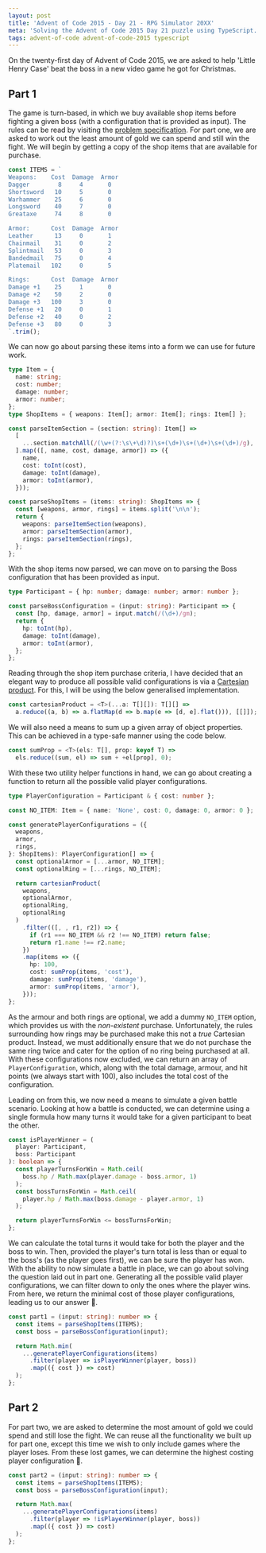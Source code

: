 ```yaml
---
layout: post
title: 'Advent of Code 2015 - Day 21 - RPG Simulator 20XX'
meta: 'Solving the Advent of Code 2015 Day 21 puzzle using TypeScript.'
tags: advent-of-code advent-of-code-2015 typescript
---
```


On the twenty-first day of Advent of Code 2015, we are asked to help 'Little Henry Case' beat the boss in a new video game he got for Christmas.

<!--more-->

## Part 1

The game is turn-based, in which we buy available shop items before fighting a given boss (with a configuration that is provided as input).
The rules can be read by visiting the [problem specification](https://adventofcode.com/2015/day/21).
For part one, we are asked to work out the least amount of gold we can spend and still win the fight.
We will begin by getting a copy of the shop items that are available for purchase.

```typescript
const ITEMS = `
Weapons:    Cost  Damage  Armor
Dagger        8     4       0
Shortsword   10     5       0
Warhammer    25     6       0
Longsword    40     7       0
Greataxe     74     8       0

Armor:      Cost  Damage  Armor
Leather      13     0       1
Chainmail    31     0       2
Splintmail   53     0       3
Bandedmail   75     0       4
Platemail   102     0       5

Rings:      Cost  Damage  Armor
Damage +1    25     1       0
Damage +2    50     2       0
Damage +3   100     3       0
Defense +1   20     0       1
Defense +2   40     0       2
Defense +3   80     0       3
`.trim();
```

We can now go about parsing these items into a form we can use for future work.

```typescript
type Item = {
  name: string;
  cost: number;
  damage: number;
  armor: number;
};
type ShopItems = { weapons: Item[]; armor: Item[]; rings: Item[] };

const parseItemSection = (section: string): Item[] =>
  [
    ...section.matchAll(/(\w+(?:\s\+\d)?)\s+(\d+)\s+(\d+)\s+(\d+)/g),
  ].map(([, name, cost, damage, armor]) => ({
    name,
    cost: toInt(cost),
    damage: toInt(damage),
    armor: toInt(armor),
  }));

const parseShopItems = (items: string): ShopItems => {
  const [weapons, armor, rings] = items.split('\n\n');
  return {
    weapons: parseItemSection(weapons),
    armor: parseItemSection(armor),
    rings: parseItemSection(rings),
  };
};
```

With the shop items now parsed, we can move on to parsing the Boss configuration that has been provided as input.

```typescript
type Participant = { hp: number; damage: number; armor: number };

const parseBossConfiguration = (input: string): Participant => {
  const [hp, damage, armor] = input.match(/(\d+)/gm);
  return {
    hp: toInt(hp),
    damage: toInt(damage),
    armor: toInt(armor),
  };
};
```

Reading through the shop item purchase criteria, I have decided that an elegant way to produce all possible valid configurations is via a [Cartesian product](https://en.wikipedia.org/wiki/Cartesian_product).
For this, I will be using the below generalised implementation.

```typescript
const cartesianProduct = <T>(...a: T[][]): T[][] =>
  a.reduce((a, b) => a.flatMap(d => b.map(e => [d, e].flat())), [[]]);
```

We will also need a means to sum up a given array of object properties.
This can be achieved in a type-safe manner using the code below.

```typescript
const sumProp = <T>(els: T[], prop: keyof T) =>
  els.reduce((sum, el) => sum + +el[prop], 0);
```

With these two utility helper functions in hand, we can go about creating a function to return all the possible valid player configurations.

```typescript
type PlayerConfiguration = Participant & { cost: number };

const NO_ITEM: Item = { name: 'None', cost: 0, damage: 0, armor: 0 };

const generatePlayerConfigurations = ({
  weapons,
  armor,
  rings,
}: ShopItems): PlayerConfiguration[] => {
  const optionalArmor = [...armor, NO_ITEM];
  const optionalRing = [...rings, NO_ITEM];

  return cartesianProduct(
    weapons,
    optionalArmor,
    optionalRing,
    optionalRing
  )
    .filter(([, , r1, r2]) => {
      if (r1 === NO_ITEM && r2 !== NO_ITEM) return false;
      return r1.name !== r2.name;
    })
    .map(items => ({
      hp: 100,
      cost: sumProp(items, 'cost'),
      damage: sumProp(items, 'damage'),
      armor: sumProp(items, 'armor'),
    }));
};
```

As the armour and both rings are optional, we add a dummy `NO_ITEM` option, which provides us with the _non-existent_ purchase.
Unfortunately, the rules surrounding how rings may be purchased make this not a _true_ Cartesian product.
Instead, we must additionally ensure that we do not purchase the same ring twice and cater for the option of no ring being purchased at all.
With these configurations now excluded, we can return an array of `PlayerConfiguration`, which, along with the total damage, armour, and hit points (we always start with 100), also includes the total cost of the configuration.

Leading on from this, we now need a means to simulate a given battle scenario.
Looking at how a battle is conducted, we can determine using a single formula how many turns it would take for a given participant to beat the other.

```typescript
const isPlayerWinner = (
  player: Participant,
  boss: Participant
): boolean => {
  const playerTurnsForWin = Math.ceil(
    boss.hp / Math.max(player.damage - boss.armor, 1)
  );
  const bossTurnsForWin = Math.ceil(
    player.hp / Math.max(boss.damage - player.armor, 1)
  );

  return playerTurnsForWin <= bossTurnsForWin;
};
```

We can calculate the total turns it would take for both the player and the boss to win.
Then, provided the player's turn total is less than or equal to the boss's (as the player goes first), we can be sure the player has won.
With the ability to now simulate a battle in place, we can go about solving the question laid out in part one.
Generating all the possible valid player configurations, we can filter down to only the ones where the player wins.
From here, we return the minimal cost of those player configurations, leading us to our answer 🌟.

```typescript
const part1 = (input: string): number => {
  const items = parseShopItems(ITEMS);
  const boss = parseBossConfiguration(input);

  return Math.min(
    ...generatePlayerConfigurations(items)
      .filter(player => isPlayerWinner(player, boss))
      .map(({ cost }) => cost)
  );
};
```

## Part 2

For part two, we are asked to determine the most amount of gold we could spend and still lose the fight.
We can reuse all the functionality we built up for part one, except this time we wish to only include games where the player loses.
From these lost games, we can determine the highest costing player configuration 🌟.

```typescript
const part2 = (input: string): number => {
  const items = parseShopItems(ITEMS);
  const boss = parseBossConfiguration(input);

  return Math.max(
    ...generatePlayerConfigurations(items)
      .filter(player => !isPlayerWinner(player, boss))
      .map(({ cost }) => cost)
  );
};
```
